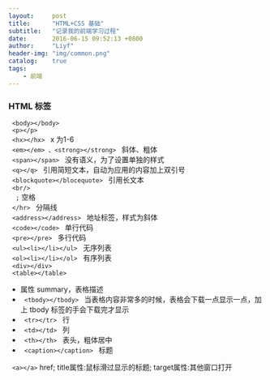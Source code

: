 ```yaml
---
layout:     post
title:      "HTML+CSS 基础"
subtitle:   "记录我的前端学习过程"
date:       2016-06-15 09:52:13 +0800
author:     "Liyf"
header-img: "img/common.png"
catalog:    true
tags: 
    - 前端
---
```


<h3>
	HTML 标签
</h3>
<code> &lt;body&gt;&lt;/body&gt; </code> <br/>
<code> &lt;p&gt;&lt;/p&gt; </code> <br/>
<code> &lt;hx&gt;&lt;/hx&gt; </code> x 为1-6 <br/>
<code> &lt;em&gt;&lt;/em&gt; 、&lt;strong&gt;&lt;/strong&gt; </code> 斜体、粗体 <br/>
<code> &lt;span&gt;&lt;/span&gt; </code> 没有语义，为了设置单独的样式 <br/>
<code> &lt;q&gt;&lt;/q&gt; </code> 引用简短文本，自动为应用的内容加上双引号 <br/>
<code> &lt;blockquote&gt;&lt;/blocequote&gt; </code> 引用长文本 <br/>
<code> &lt;br/&gt; </code> <br/>
<code> &nbsp<span>;</span></code> 空格 <br/> 
<code> &lt;/hr&gt; </code> 分隔线 <br/>
<code> &lt;address&gt;&lt;/address&gt; </code> 地址标签，样式为斜体 <br/>
<code> &lt;code&gt;&lt;/code&gt; </code> 单行代码 <br/>
<code> &lt;pre&gt;&lt;/pre&gt; </code> 多行代码 <br/>
<code> &lt;ul&gt;&lt;li&gt;&lt;/li&gt;&lt;/ul&gt; </code> 无序列表 <br/>
<code> &lt;ol&gt;&lt;li&gt;&lt;/li&gt;&lt;/ol&gt; </code> 有序列表 <br/>
<code> &lt;div&gt;&lt;/div&gt; </code> <br/>
<div>
<code> &lt;table&gt;&lt;/table&gt; </code>
	<ul>
		<li>属性 summary，表格描述</li>
		<li><code> &lt;tbody&gt;&lt;/tbody&gt; </code> 当表格内容非常多的时候，表格会下载一点显示一点，加上 tbody 标签的手会下载完才显示</li>
	 	<li><code> &lt;tr&gt;&lt;/tr&gt; </code> 行</li>
		<li><code> &lt;td&gt;&lt;/td&gt; </code> 列</li>
		<li><code> &lt;th&gt;&lt;/th&gt; </code> 表头，粗体居中</li>
		<li><code> &lt;caption&gt;&lt;/caption&gt; </code> 标题</li>
	</ul>
</div>
 <code> &lt;a&gt;&lt;/a&gt;</code> href; title属性:鼠标滑过显示的标题; target属性:其他窗口打开